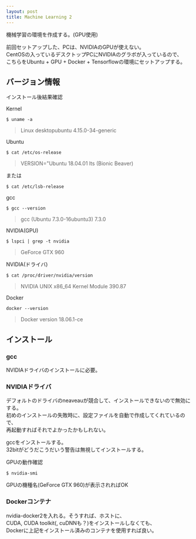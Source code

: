 ```yaml
---
layout: post
title: Machine Learning 2
---
```


機械学習の環境を作成する。(GPU使用)

前回セットアップした、PCは、NVIDIAのGPUが使えない。  
CentOSの入っているデスクトップPCにNVIDIAのグラボが入っているので、  
こちらをUbuntu + GPU + Docker + Tensorflowの環境にセットアップする。  

## バージョン情報

インストール後結果確認

Kernel
```
$ uname -a
```
> Linux desktopubuntu 4.15.0-34-generic

Ubuntu
```
$ cat /etc/os-release
```
> VERSION="Ubuntu 18.04.01 lts (Bionic Beaver)

または
```
$ cat /etc/lsb-release
```

gcc
```
$ gcc --version
```
> gcc (Ubuntu 7.3.0-16ubuntu3) 7.3.0

NVIDIA(GPU)
```
$ lspci | grep -t nvidia
```
> GeForce GTX 960

NVIDIA(ドライバ)
```
$ cat /proc/driver/nvidia/version
```
> NVIDIA UNIX x86_64 Kernel Module  390.87

Docker
```
docker --version
```
> Docker version 18.06.1-ce

## インストール

### gcc
NVIDIAドライバのインストールに必要。  

### NVIDIAドライバ

デフォルトのドライバのneaveauが競合して、インストールできないので無効にする。  
初めのインストールの失敗時に、設定ファイルを自動で作成してくれているので、  
再起動すればそれでよかったかもしれない。

gccをインストールする。  
32bitがどうだこうだいう警告は無視してインストールする。

GPUの動作確認
```
$ nvidia-smi
```
GPUの機種名(GeForce GTX 960)が表示されればOK

### Dockerコンテナ

nvidia-docker2を入れる。そうすれば、ホストに、  
CUDA, CUDA toolkit(, cuDNNも？)をインストールしなくても、  
Dockerに上記をインストール済みのコンテナを使用すれば良い。
